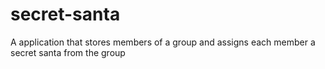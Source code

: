 # secret-santa
A application that stores members of a group and assigns each member a secret santa from the group
